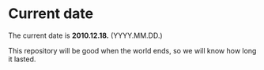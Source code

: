 # Current date

The current date is **2010.12.18.** (YYYY.MM.DD.)

This repository will be good when the world ends, so we will know how long it lasted.
